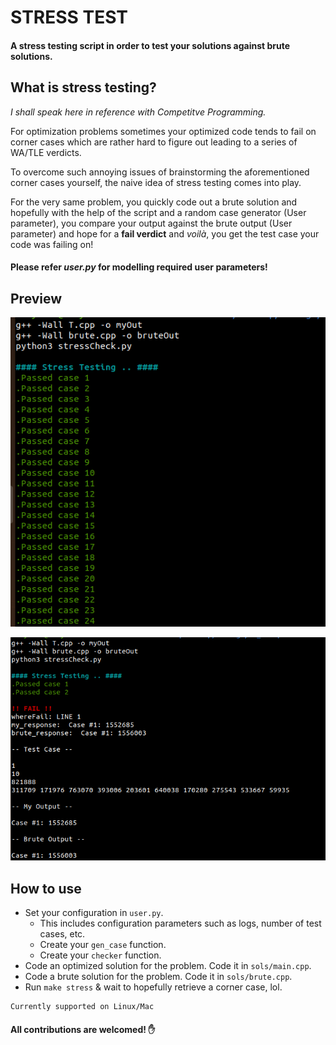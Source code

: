 # STRESS TEST
#### A stress testing script in order to test your solutions against brute solutions.

## What is stress testing?
*I shall speak here in reference with Competitve Programming.*

For optimization problems sometimes your optimized code tends to fail on corner cases which are rather hard to figure out leading to a series of WA/TLE verdicts.

To overcome such annoying issues of brainstorming the aforementioned corner cases yourself, the naive idea of stress testing comes into play.

For the very same problem, you quickly code out a brute solution and hopefully with the help of the script and a random case generator (User parameter), you compare your output against the brute output (User parameter) and hope for a **fail verdict** and *voilà*, you get the test case your code was failing on!

#### Please refer *user.py* for modelling required user parameters!

## Preview

![OK verdicts](img/1.png)

![Fail verdicts](img/2.png)

## How to use
* Set your configuration in `user.py`.
    * This includes configuration parameters such as logs, number of test cases, etc.
    * Create your `gen_case` function.
    * Create your `checker` function.
* Code an optimized solution for the problem. Code it in `sols/main.cpp`.
* Code a brute solution for the problem. Code it in `sols/brute.cpp`.
* Run `make stress` & wait to hopefully retrieve a corner case, lol.

```
Currently supported on Linux/Mac
```

#### All contributions are welcomed! :hand:

